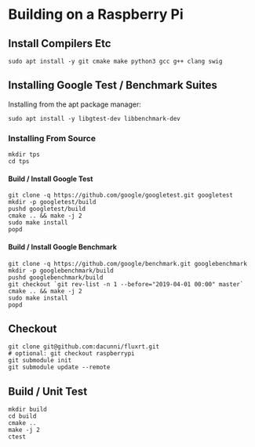 # Building on a Raspberry Pi

## Install Compilers Etc
```
sudo apt install -y git cmake make python3 gcc g++ clang swig
```

## Installing Google Test / Benchmark Suites

Installing from the apt package manager:

```
sudo apt install -y libgtest-dev libbenchmark-dev
```

### Installing From Source

```
mkdir tps
cd tps
```

#### Build / Install Google Test
```
git clone -q https://github.com/google/googletest.git googletest
mkdir -p googletest/build
pushd googletest/build
cmake .. && make -j 2
sudo make install
popd
```

#### Build / Install Google Benchmark
```
git clone -q https://github.com/google/benchmark.git googlebenchmark
mkdir -p googlebenchmark/build
pushd googlebenchmark/build
git checkout `git rev-list -n 1 --before="2019-04-01 00:00" master`
cmake .. && make -j 2
sudo make install
popd
```

## Checkout
```
git clone git@github.com:dacunni/fluxrt.git
# optional: git checkout raspberrypi
git submodule init
git submodule update --remote
```

## Build / Unit Test
```
mkdir build
cd build
cmake ..
make -j 2
ctest
```




